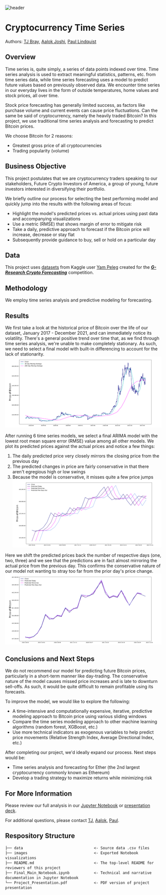 ![header](https://i.ibb.co/kHXgpXS/Bitcoin-Banner-1900-x-500.jpg)

# Cryptocurrency Time Series
Authors: [TJ Bray](https://www.linkedin.com/in/thomas-tj-bray-24499354/), [Aalok Joshi](https://www.linkedin.com/in/aalokjoshi113/), [Paul Lindquist](https://www.linkedin.com/in/paul-lindquist/)

## Overview
Time series is, quite simply, a series of data points indexed over time. Time series analysis is used to extract meaningful statistics, patterns, etc. from time series data, while time series forecasting uses a model to predict future values based on previously observed data. We encounter time series in our everyday lives in the form of outside temperatures, home values and stock prices, all over time.

Stock price forecasting has generally limited success, as factors like purchase volume and current events can cause price fluctuations. Can the same be said of cryptocurrency, namely the heavily traded Bitcoin? In this project, we use traditional time series analysis and forecasting to predict Bitcoin prices.

We choose Bitcoin for 2 reasons:
- Greatest gross price of all cryptocurrencies
- Trading popularity (volume)

## Business Objective
This project postulates that we are cryptocurrency traders speaking to our stakeholders, Future Crypto Investors of America, a group of young, future investors interested in diversifying their portfolio.

We briefly outline our process for selecting the best performing model and quickly jump into the results with the following areas of focus:
- Highlight the model's predicted prices vs. actual prices using past data and accompanying visualizations
- Use a metric (RMSE) that shows margin of error to mitigate risk
- Take a daily, predictive approach to forecast if the Bitcoin price will increase, decrease or stay flat
- Subsequently provide guidance to buy, sell or hold on a particular day

## Data
This project uses [datasets](https://www.kaggle.com/yamqwe/cryptocurrency-extra-data-bitcoin) from Kaggle user [Yam Peleg](https://www.kaggle.com/yamqwe) created for the ***[G-Research Crypto Forecasting](https://www.kaggle.com/c/g-research-crypto-forecasting)*** competition.

## Methodology
We employ time series analysis and predictive modeling for forecasting.

## Results
We first take a look at the historical price of Bitcoin over the life of our dataset, January 2017 - December 2021, and can immediately notice its volatility. There's a general positive trend over time that, as we find through time series analysis, we're unable to make completely stationary. As such, we need to select a final model with built-in differencing to account for the lack of stationarity.
![predictions](./images/HistoricalPriceChart.png)

After running 6 time series models, we select a final ARIMA model with the lowest root mean square error (RMSE) value among all other models. We plot its predicted prices against the actual prices and notice a few things:
1. The daily predicted price very closely mirrors the closing price from the previous day
2. The predicted changes in price are fairly conservative in that there aren't egregious high or low swings
3. Because the model is conservative, it misses quite a few price jumps
![predictions](./images/PredictionsChart.png)

Here we shift the predicted prices back the number of respective days (one, two, three) and we see that the predictions are in fact almost mirroring the actual price from the previous day. This confirms the conservative nature of our model not wanting to stray too far from the prior day's price change.
![overlap](./images/OverlapChart.png)

## Conclusions and Next Steps
We do not recommend our model for predicting future Bitcoin prices, particularly in a short-term manner like day-trading. The conservative nature of the model causes missed price increases and is late to downturn sell-offs. As such, it would be quite difficult to remain profitable using its forecasts.

To improve the model, we would like to explore the following:
- A time-intensive and computationally expensive, iterative, predictive modeling approach to Bitcoin price using various sliding windows
- Compare the time series modeling approach to other machine learning algorithms (random forest, XGBoost, etc.)
- Use more technical indicators as exogenous variables to help predict price movements (Relative Strength Index, Average Directional Index, etc.)

After completing our project, we'd ideally expand our process. Next steps would be:
- Time series analysis and forecasting for Ether (the 2nd largest cryptocurrency commonly known as Ethereum)
- Develop a trading strategy to maximize returns while minimizing risk

## For More Information
Please review our full analysis in our [Jupyter Notebook](Final_Main_Notebook.ipynb) or [presentation deck](Project_Presentation.pdf).

For additional questions, please contact [TJ](https://www.linkedin.com/in/thomas-tj-bray-24499354/), [Aalok](https://www.linkedin.com/in/aalokjoshi113/), [Paul](https://www.linkedin.com/in/paul-lindquist/).

## Respository Structure
```
├── data                                <- Source data .csv files
├── images                              <- Exported Notebook visualizations
├── README.md                           <- The top-level README for reviewers of this project
├── Final_Main_Notebook.ipynb           <- Technical and narrative documentation in Jupyter Notebook
└── Project_Presentation.pdf            <- PDF version of project presentation
```
